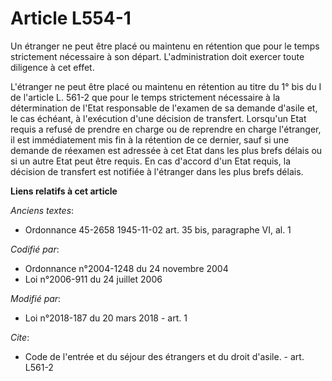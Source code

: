 # Article L554-1

Un étranger ne peut être placé ou maintenu en rétention que pour le temps strictement nécessaire à son départ.
L'administration doit exercer toute diligence à cet effet. 

L'étranger ne peut être placé ou maintenu en rétention au titre du 1° bis du I de l'article L. 561-2 que pour le temps
strictement nécessaire à la détermination de l'Etat responsable de l'examen de sa demande d'asile et, le cas échéant, à
l'exécution d'une décision de transfert. Lorsqu'un Etat requis a refusé de prendre en charge ou de reprendre en charge
l'étranger, il est immédiatement mis fin à la rétention de ce dernier, sauf si une demande de réexamen est adressée à cet
Etat dans les plus brefs délais ou si un autre Etat peut être requis. En cas d'accord d'un Etat requis, la décision de
transfert est notifiée à l'étranger dans les plus brefs délais.

**Liens relatifs à cet article**

_Anciens textes_:

  - Ordonnance 45-2658 1945-11-02 art. 35 bis, paragraphe VI, al. 1

_Codifié par_:

  - Ordonnance n°2004-1248 du 24 novembre 2004
  - Loi n°2006-911 du 24 juillet 2006

_Modifié par_:

  - Loi n°2018-187 du 20 mars 2018 - art. 1

_Cite_:

  - Code de l'entrée et du séjour des étrangers et du droit d'asile. - art. L561-2

